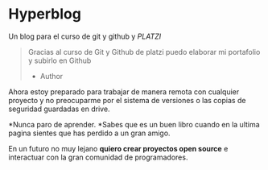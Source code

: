 # Hyperblog
Un blog para el curso de git y github y *PLATZI*
>Gracias al curso de Git y Github de platzi puedo elaborar mi portafolio y subirlo en Github
> - Author

Ahora estoy preparado para trabajar de manera remota con cualquier proyecto y no preocuparme por el sistema de versiones o las copias de seguridad guardadas en drive.

*Nunca paro de aprender.
*Sabes que es un buen libro cuando en la ultima pagina sientes que has perdido a un gran amigo.

En un futuro no muy lejano **quiero crear proyectos open source** e interactuar con la gran comunidad de programadores.
